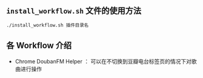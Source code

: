 
## `install_workflow.sh` 文件的使用方法

```sh
./install_workflow.sh 插件目录名
```

## 各 Workflow 介绍

* Chrome DoubanFM Helper ： 可以在不切换到豆瓣电台标签页的情况下对歌曲进行操作



